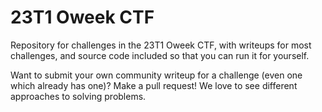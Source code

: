# 23T1 Oweek CTF

Repository for challenges in the 23T1 Oweek CTF, with writeups for most challenges, and source code included so that you can run it for yourself.

Want to submit your own community writeup for a challenge (even one which already has one)? Make a pull request! We love to see different approaches to solving problems.
